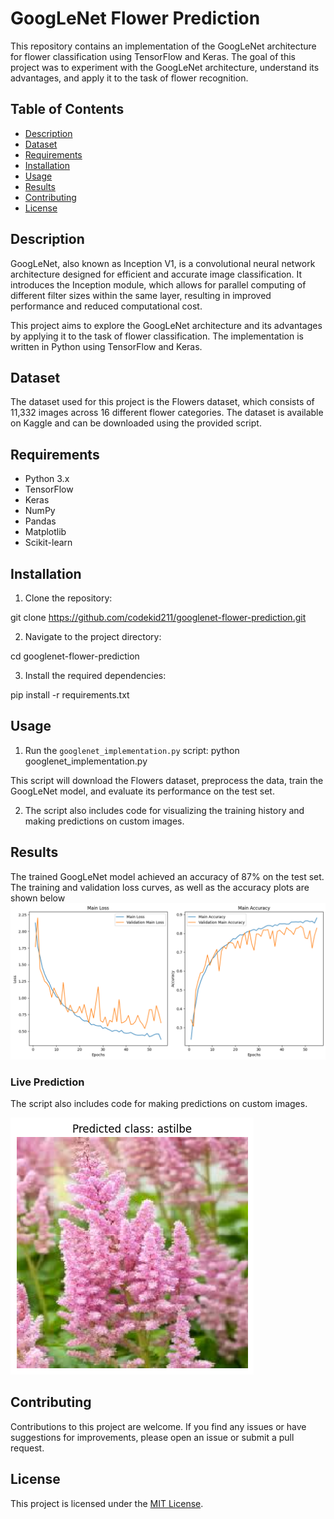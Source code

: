 # GoogLeNet Flower Prediction

This repository contains an implementation of the GoogLeNet architecture for flower classification using TensorFlow and Keras. The goal of this project was to experiment with the GoogLeNet architecture, understand its advantages, and apply it to the task of flower recognition.

## Table of Contents

- [Description](#description)
- [Dataset](#dataset)
- [Requirements](#requirements)
- [Installation](#installation)
- [Usage](#usage)
- [Results](#results)
- [Contributing](#contributing)
- [License](#license)

## Description

GoogLeNet, also known as Inception V1, is a convolutional neural network architecture designed for efficient and accurate image classification. It introduces the Inception module, which allows for parallel computing of different filter sizes within the same layer, resulting in improved performance and reduced computational cost.

This project aims to explore the GoogLeNet architecture and its advantages by applying it to the task of flower classification. The implementation is written in Python using TensorFlow and Keras.

## Dataset

The dataset used for this project is the Flowers dataset, which consists of 11,332 images across 16 different flower categories. The dataset is available on Kaggle and can be downloaded using the provided script.

## Requirements

- Python 3.x
- TensorFlow
- Keras
- NumPy
- Pandas
- Matplotlib
- Scikit-learn

## Installation

1. Clone the repository:

git clone https://github.com/codekid211/googlenet-flower-prediction.git

2. Navigate to the project directory:

cd googlenet-flower-prediction

3. Install the required dependencies:

pip install -r requirements.txt

## Usage

1. Run the `googlenet_implementation.py` script:
python googlenet_implementation.py

This script will download the Flowers dataset, preprocess the data, train the GoogLeNet model, and evaluate its performance on the test set.

2. The script also includes code for visualizing the training history and making predictions on custom images.

## Results

The trained GoogLeNet model achieved an accuracy of 87% on the test set. The training and validation loss curves, as well as the accuracy plots are shown below
![Results](assets/result.png)

### Live Prediction
The script also includes code for making predictions on custom images.

![Live Prediction](assets/live_prediction.png)

## Contributing

Contributions to this project are welcome. If you find any issues or have suggestions for improvements, please open an issue or submit a pull request.

## License

This project is licensed under the [MIT License](LICENSE).
